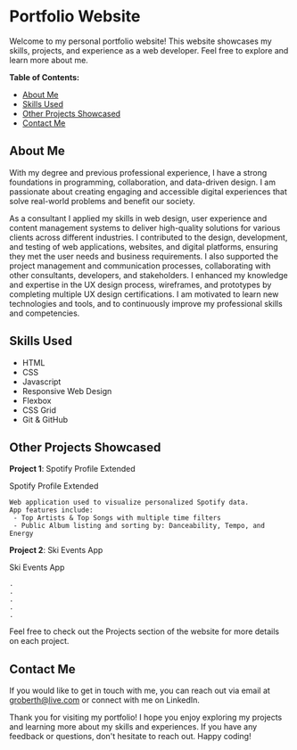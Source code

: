 # ****Portfolio Website****

Welcome to my personal portfolio website! This website showcases my skills, projects, and experience as a web developer. Feel free to explore and learn more about me.

**Table of Contents:**

   - [About Me](#about-me)
   - [Skills Used](#skills-used)
   - [Other Projects Showcased](#other-projects-showcased)
   - [Contact Me](#contact-me)

## **About Me**

With my degree and previous professional experience, I have a strong foundations in programming, collaboration, and data-driven design. I am passionate about creating engaging and accessible digital experiences that solve real-world problems and benefit our society.

As a consultant I applied my skills in web design, user experience and content management systems to deliver high-quality solutions for various clients across different industries. I contributed to the design, development, and testing of web applications, websites, and digital platforms, ensuring they met the user needs and business requirements. I also supported the project management and communication processes, collaborating with other consultants, developers, and stakeholders. I enhanced my knowledge and expertise in the UX design process, wireframes, and prototypes by completing multiple UX design certifications. I am motivated to learn new technologies and tools, and to continuously improve my professional skills and competencies.

## **Skills Used**
   - HTML
   - CSS
   - Javascript
   - Responsive Web Design
   - Flexbox
   - CSS Grid
   - Git & GitHub

## **Other Projects Showcased**

**Project 1**: Spotify Profile Extended

Spotify Profile Extended

    Web application used to visualize personalized Spotify data.
    App features include:
     - Top Artists & Top Songs with multiple time filters
     - Public Album listing and sorting by: Danceability, Tempo, and Energy

**Project 2**: Ski Events App

Ski Events App

    .
    .
    .
    .
    .

Feel free to check out the Projects section of the website for more details on each project.

## **Contact Me**

If you would like to get in touch with me, you can reach out via email at groberth@live.com or connect with me on LinkedIn.

Thank you for visiting my portfolio! I hope you enjoy exploring my projects and learning more about my skills and experiences. If you have any feedback or questions, don't hesitate to reach out. Happy coding!
